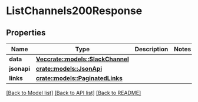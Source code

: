 # ListChannels200Response

## Properties

Name | Type | Description | Notes
------------ | ------------- | ------------- | -------------
**data** | [**Vec<crate::models::SlackChannel>**](SlackChannel.md) |  | 
**jsonapi** | [**crate::models::JsonApi**](JsonApi.md) |  | 
**links** | [**crate::models::PaginatedLinks**](PaginatedLinks.md) |  | 

[[Back to Model list]](../README.md#documentation-for-models) [[Back to API list]](../README.md#documentation-for-api-endpoints) [[Back to README]](../README.md)


